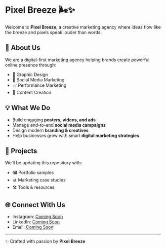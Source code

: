 # Pixel Breeze 🌬️✨  

Welcome to **Pixel Breeze**, a creative marketing agency where ideas flow like the breeze and pixels speak louder than words.  

## 🚀 About Us  
We are a digital-first marketing agency helping brands create powerful online presence through:  
- 🎨 Graphic Design  
- 📱 Social Media Marketing  
- 📈 Performance Marketing  
- 📝 Content Creation  

## 💡 What We Do  
- Build engaging **posters, videos, and ads**  
- Manage end-to-end **social media campaigns**  
- Design modern **branding & creatives**  
- Help businesses grow with smart **digital marketing strategies**  

## 📂 Projects  
We’ll be updating this repository with:  
- 🖼️ Portfolio samples  
- 📊 Marketing case studies  
- 🛠️ Tools & resources  

## 🌐 Connect With Us  
- Instagram: [Coming Soon]()  
- LinkedIn: [Coming Soon]()  
- Email: [Coming Soon]()  



---
✨ Crafted with passion by **Pixel Breeze**
